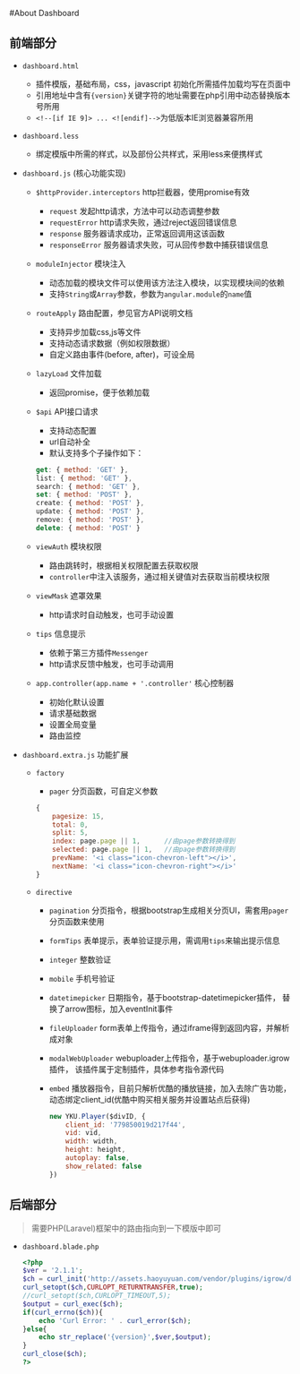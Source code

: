 #About Dashboard

## 前端部分

- `dashboard.html`
    - 插件模版，基础布局，css，javascript 初始化所需插件加载均写在页面中
    - 引用地址中含有`{version}`关键字符的地址需要在php引用中动态替换版本号所用
    - `<!--[if IE 9]> ... <![endif]-->`为低版本IE浏览器兼容所用

- `dashboard.less`
    - 绑定模版中所需的样式，以及部份公共样式，采用less来便携样式

- `dashboard.js` (核心功能实现)

    - `$httpProvider.interceptors` http拦截器，使用promise有效
        - `request` 发起http请求，方法中可以动态调整参数
        - `requestError` http请求失败，通过reject返回错误信息
        - `response` 服务器请求成功，正常返回调用这该函数
        - `responseError` 服务器请求失败，可从回传参数中捕获错误信息

    - `moduleInjector` 模块注入
        - 动态加载的模块文件可以使用该方法注入模块，以实现模块间的依赖
        - 支持`String`或`Array`参数，参数为`angular.module`的`name`值

    - `routeApply` 路由配置，参见官方API说明文档
        - 支持异步加载css,js等文件
        - 支持动态请求数据（例如权限数据）
        - 自定义路由事件(before, after)，可设全局

    - `lazyLoad` 文件加载
        - 返回promise，便于依赖加载

    - `$api` API接口请求
        - 支持动态配置
        - url自动补全
        - 默认支持多个子操作如下：

        ```javascript
        get: { method: 'GET' },
        list: { method: 'GET' },
        search: { method: 'GET' },
        set: { method: 'POST' },
        create: { method: 'POST' },
        update: { method: 'POST' },
        remove: { method: 'POST' },
        delete: { method: 'POST' }
        ```

    - `viewAuth` 模块权限
        - 路由跳转时，根据相关权限配置去获取权限
        - `controller`中注入该服务，通过相关键值对去获取当前模块权限

    - `viewMask` 遮罩效果
        - http请求时自动触发，也可手动设置

    - `tips` 信息提示
        - 依赖于第三方插件`Messenger`
        - http请求反馈中触发，也可手动调用

    - `app.controller(app.name + '.controller'` 核心控制器
        - 初始化默认设置
        - 请求基础数据
        - 设置全局变量
        - 路由监控

- `dashboard.extra.js` 功能扩展
    - `factory`
        - `pager` 分页函数，可自定义参数

        ```javascript
        {
            pagesize: 15,
            total: 0,
            split: 5,
            index: page.page || 1,      //由page参数转换得到
            selected: page.page || 1,   //由page参数转换得到
            prevName: '<i class="icon-chevron-left"></i>',
            nextName: '<i class="icon-chevron-right"></i>'
        }
        ```

    - `directive`
        - `pagination` 分页指令，根据bootstrap生成相关分页UI，需套用`pager`分页函数来使用
        - `formTips` 表单提示，表单验证提示用，需调用`tips`来输出提示信息
        - `integer` 整数验证
        - `mobile` 手机号验证
        - `datetimepicker` 日期指令，基于bootstrap-datetimepicker插件，
            替换了arrow图标，加入eventInit事件
        - `fileUploader` form表单上传指令，通过iframe得到返回内容，并解析成对象
        - `modalWebUploader` webuploader上传指令，基于webuploader.igrow插件，
            该插件属于定制插件，具体参考指令源代码
        - `embed` 播放器指令，目前只解析优酷的播放链接，加入去除广告功能，
            动态绑定client_id(优酷中购买相关服务并设置站点后获得)

            ```javascript
            new YKU.Player($divID, {
                client_id: '779850019d217f44',
                vid: vid,
                width: width,
                height: height,
                autoplay: false,
                show_related: false
            })
            ```
## 后端部分

> 需要PHP(Laravel)框架中的路由指向到一下模版中即可

- `dashboard.blade.php`

    ```php
    <?php
    $ver = '2.1.1';
    $ch = curl_init('http://assets.haoyuyuan.com/vendor/plugins/igrow/dashboard/'.$ver.'/dashboard.min.html');
    curl_setopt($ch,CURLOPT_RETURNTRANSFER,true);
    //curl_setopt($ch,CURLOPT_TIMEOUT,5);
    $output = curl_exec($ch);
    if(curl_errno($ch)){
        echo 'Curl Error: ' . curl_error($ch);
    }else{
        echo str_replace('{version}',$ver,$output);
    }
    curl_close($ch);
    ?>
    ```
